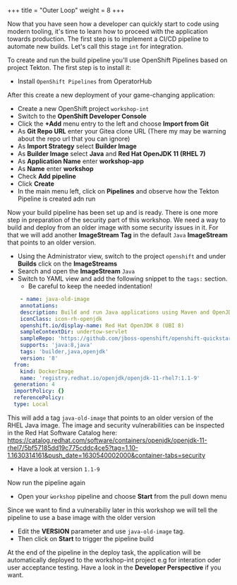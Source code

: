 +++
title = "Outer Loop"
weight = 8
+++

Now that you have seen how a developer can quickly start to code using modern tooling, it's time to learn how to proceed with the application towards production. The first step is to implement a CI/CD pipeline to automate new builds. Let's call this stage `int` for integration.

To create and run the build pipeline you'll use OpenShift Pipelines based on project Tekton. The first step is to install it:

- Install `OpenShift Pipelines` from OperatorHub

After this create a new deployment of your game-changing application:

- Create a new OpenShift project `workshop-int`
- Switch to the **OpenShift Developer Console**
- Click the **+Add** menu entry to the left and choose **Import from Git**
- As **Git Repo URL** enter your Gitea clone URL (There my may be warning about the repo url that you can ignore)
- As **Import Strategy** select **Builder Image**
- As **Builder Image** select **Java** and **Red Hat OpenJDK 11 (RHEL 7)**
- As **Application Name** enter **workshop-app**
- As **Name** enter **workshop** 
- Check **Add pipeline**
- Click **Create**
- In the main menu left, click on **Pipelines** and observe how the Tekton Pipeline is created adn run

Now your build pipeline has been set up and is ready. There is one more step in preparation of the security part of this workshop. We need a way to build and deploy from an older image with some security issues in it. For that we will add another **ImageStream Tag** in the default `Java` **ImageStream** that points to an older version.

- Using the Administrator view, switch to the project `openshift` and under **Builds** click on the **ImageStreams**
- Search and open the **ImageStream** `Java`
- Switch to YAML view and add the following snippet to the `tags:` section.
  - Be careful to keep the needed indentation!

```yaml
    - name: java-old-image
    annotations:
    description: Build and run Java applications using Maven and OpenJDK 8.
    iconClass: icon-rh-openjdk
    openshift.io/display-name: Red Hat OpenJDK 8 (UBI 8)
    sampleContextDir: undertow-servlet
    sampleRepo: 'https://github.com/jboss-openshift/openshift-quickstarts'
    supports: 'java:8,java'
    tags: 'builder,java,openjdk'
    version: '8'
  from:
    kind: DockerImage
    name: 'registry.redhat.io/openjdk/openjdk-11-rhel7:1.1-9'
  generation: 4
  importPolicy: {}
  referencePolicy:
  type: Local
```

This will add a tag `java-old-image` that points to an older version of the RHEL Java image. The image and security vulnerabilities can be inspected in the Red Hat Software Catalog here:
https://catalog.redhat.com/software/containers/openjdk/openjdk-11-rhel7/5bf57185dd19c775cddc4ce5?tag=1.10-1.1630314161&push_date=1630540002000&container-tabs=security
- Have a look at version `1.1-9`

Now run the pipeline again
- Open your `ẁorkshop` pipeline and choose **Start** from the pull down menu

Since we want to find a vulnerabiliy later in this workshop we will tell the pipeline to use a base image with the older version
- Edit the **VERSION** parameter and use `java-old-image` tag.
- Then click on **Start** to trigger the pipeline build

At the end of the pipeline in the deploy task, the application will be automatically deployed to the workshop-int project e.g for interation oder user acceptance testing. Have a look in the **Developer Perspective** if you want. 
